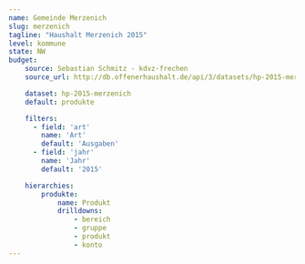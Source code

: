 ```yaml
---
name: Gemeinde Merzenich
slug: merzenich
tagline: "Haushalt Merzenich 2015"
level: kommune
state: NW
budget:
    source: Sebastian Schmitz - kdvz-frechen
    source_url: http://db.offenerhaushalt.de/api/3/datasets/hp-2015-merzenich/serve/haushalt-2015-final.ods

    dataset: hp-2015-merzenich
    default: produkte

    filters:
      - field: 'art'
        name: 'Art'
        default: 'Ausgaben'
      - field: 'jahr'
        name: 'Jahr'
        default: '2015'

    hierarchies:
        produkte:
            name: Produkt
            drilldowns:
                - bereich
                - gruppe
                - produkt
                - konto
---
```

